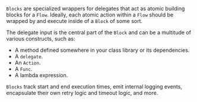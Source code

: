 `Blocks` are specialized wrappers for delegates that act as atomic building blocks for a `Flow`. Ideally, each atomic action within a `Flow` should be wrapped by and execute inside of a `Block` of some sort.

The delegate input is the central part of the `Block` and can be a multitude of various constructs, such as:

* A method defined somewhere in your class library or its dependencies.
* A `delegate`.
* An `Action`.
* A `Func`.
* A lambda expression.

`Blocks` track start and end execution times, emit internal logging events, encapsulate their own retry logic and timeout logic, and more.